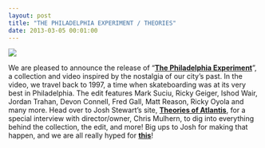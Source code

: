 ```yaml
---
layout: post
title: "THE PHILADELPHIA EXPERIMENT / THEORIES"
date: 2013-03-05 00:01:00
---
```


<p><a href="http://www.castequality.com/#/project"><img src="http://media.tumblr.com/aa1ab6d98570b11924328be588545abd/tumblr_inline_mjou3vkWdz1qz4rgp.jpg"/></a></p>

<p>We are pleased to announce the release of &#8220;<a href="http://www.theoriesofatlantis.com/site/news/introducing_caste/"><strong>The Philadelphia Experiment</strong></a>&#8221;, a collection and video inspired by the nostalgia of our city&#8217;s past. In the video, we travel back to 1997, a time when skateboarding was at its very best in Philadelphia. The edit features Mark Suciu, Ricky Geiger, Ishod Wair, Jordan Trahan, Devon Connell, Fred Gall, Matt Reason, Ricky Oyola and many more. Head over to Josh Stewart&#8217;s site, <strong><a href="http://www.theoriesofatlantis.com">Theories of Atlantis</a></strong>, for a special interview with director/owner, Chris Mulhern, to dig into everything behind the collection, the edit, and more! Big ups to Josh for making that happen, and we are all really hyped for <strong><a href="http://www.youtube.com/watch?feature=player_embedded&amp;v=JK7yVLzzlAI">this</a></strong>!</p>
